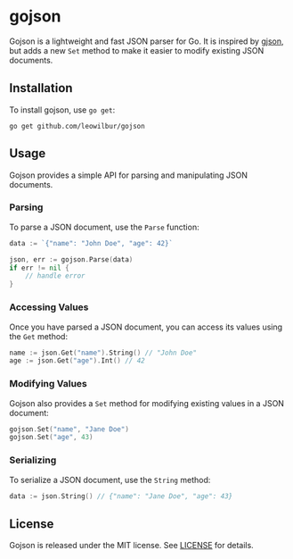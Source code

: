 # gojson

Gojson is a lightweight and fast JSON parser for Go. It is inspired by [gjson](https://github.com/tidwall/gjson), but adds a new `Set` method to make it easier to modify existing JSON documents.

## Installation

To install gojson, use `go get`:

```
go get github.com/leowilbur/gojson
```

## Usage

Gojson provides a simple API for parsing and manipulating JSON documents.

### Parsing

To parse a JSON document, use the `Parse` function:

```go
data := `{"name": "John Doe", "age": 42}`

json, err := gojson.Parse(data)
if err != nil {
    // handle error
}
```

### Accessing Values

Once you have parsed a JSON document, you can access its values using the `Get` method:

```go
name := json.Get("name").String() // "John Doe"
age := json.Get("age").Int() // 42
```

### Modifying Values

Gojson also provides a `Set` method for modifying existing values in a JSON document:

```go
gojson.Set("name", "Jane Doe")
gojson.Set("age", 43)
```

### Serializing

To serialize a JSON document, use the `String` method:

```go
data := json.String() // {"name": "Jane Doe", "age": 43}
```

## License

Gojson is released under the MIT license. See [LICENSE](LICENSE) for details.
